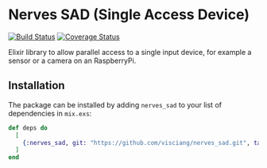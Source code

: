# Nerves SAD (Single Access Device)

[![Build Status](https://travis-ci.org/visciang/nerves_sad.svg?branch=master)](https://travis-ci.org/visciang/nerves_sad) [![Coverage Status](https://coveralls.io/repos/github/visciang/nerves_sad/badge.svg)](https://coveralls.io/github/visciang/nerves_sad)

Elixir library to allow parallel access to a single input device, for example a sensor or a camera on an RaspberryPi.

## Installation

The package can be installed by adding `nerves_sad` to your list of dependencies in `mix.exs`:

```elixir
def deps do
  [
    {:nerves_sad, git: "https://github.com/visciang/nerves_sad.git", tag: "xxx"}
  ]
end
```
